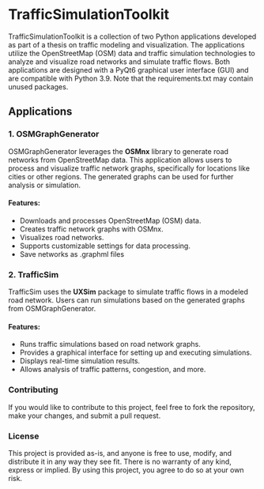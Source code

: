 # TrafficSimulationToolkit

TrafficSimulationToolkit is a collection of two Python applications developed as part of a thesis on traffic modeling and visualization. The applications utilize the OpenStreetMap (OSM) data and traffic simulation technologies to analyze and visualize road networks and simulate traffic flows. Both applications are designed with a PyQt6 graphical user interface (GUI) and are compatible with Python 3.9. Note that the requirements.txt may contain unused packages.

## Applications

### 1. OSMGraphGenerator

OSMGraphGenerator leverages the **OSMnx** library to generate road networks from OpenStreetMap data. This application allows users to process and visualize traffic network graphs, specifically for locations like cities or other regions. The generated graphs can be used for further analysis or simulation.

#### Features:

- Downloads and processes OpenStreetMap (OSM) data.
- Creates traffic network graphs with OSMnx.
- Visualizes road networks.
- Supports customizable settings for data processing.
- Save networks as .graphml files

### 2. TrafficSim

TrafficSim uses the **UXSim** package to simulate traffic flows in a modeled road network. Users can run simulations based on the generated graphs from OSMGraphGenerator.

#### Features:

- Runs traffic simulations based on road network graphs.
- Provides a graphical interface for setting up and executing simulations.
- Displays real-time simulation results.
- Allows analysis of traffic patterns, congestion, and more.

### Contributing

If you would like to contribute to this project, feel free to fork the repository, make your changes, and submit a pull request.

### License

This project is provided as-is, and anyone is free to use, modify, and distribute it in any way they see fit. There is no warranty of any kind, express or implied. By using this project, you agree to do so at your own risk.
